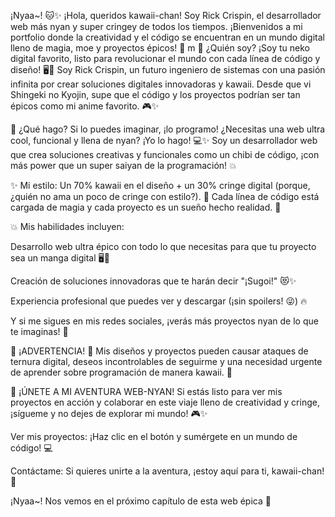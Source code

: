 ¡Nyaa~! 🐱✨ ¡Hola, queridos kawaii-chan! Soy Rick Crispin, el desarrollador web más nyan y super cringey de todos los tiempos. ¡Bienvenidos a mi portfolio donde la creatividad y el código se encuentran en un mundo digital lleno de magia, moe y proyectos épicos! 🚀
m
🎀 ¿Quién soy?
¡Soy tu neko digital favorito, listo para revolucionar el mundo con cada línea de código y diseño! 🖥💖
Soy Rick Crispin, un futuro ingeniero de sistemas con una pasión infinita por crear soluciones digitales innovadoras y kawaii. Desde que vi Shingeki no Kyojin, supe que el código y los proyectos podrían ser tan épicos como mi anime favorito. 🎮✨

🎯 ¿Qué hago?
Si lo puedes imaginar, ¡lo programo! ¿Necesitas una web ultra cool, funcional y llena de nyan? ¡Yo lo hago! 💻✨
Soy un desarrollador web que crea soluciones creativas y funcionales como un chibi de código, ¡con más power que un super saiyan de la programación! 💥

✨ Mi estilo:
Un 70% kawaii en el diseño + un 30% cringe digital (porque, ¿quién no ama un poco de cringe con estilo?). 🔮 Cada línea de código está cargada de magia y cada proyecto es un sueño hecho realidad. 🌟

💥 Mis habilidades incluyen:

Desarrollo web ultra épico con todo lo que necesitas para que tu proyecto sea un manga digital 🖥🎉

Creación de soluciones innovadoras que te harán decir "¡Sugoi!" 😻✨

Experiencia profesional que puedes ver y descargar (¡sin spoilers! 😜) 🔥

Y si me sigues en mis redes sociales, ¡verás más proyectos nyan de lo que te imaginas! 📲

🚨 ¡ADVERTENCIA! 🚨
Mis diseños y proyectos pueden causar ataques de ternura digital, deseos incontrolables de seguirme y una necesidad urgente de aprender sobre programación de manera kawaii. 🐾

🎉 ¡ÚNETE A MI AVENTURA WEB-NYAN!
Si estás listo para ver mis proyectos en acción y colaborar en este viaje lleno de creatividad y cringe, ¡sígueme y no dejes de explorar mi mundo! 🎮✨

Ver mis proyectos: ¡Haz clic en el botón y sumérgete en un mundo de código! 💻

Contáctame: Si quieres unirte a la aventura, ¡estoy aquí para ti, kawaii-chan! 🐾

¡Nyaa~! Nos vemos en el próximo capítulo de esta web épica 💖
